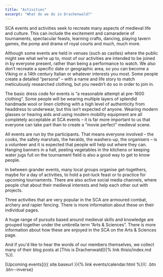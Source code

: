 ```yaml
---
title: "Activities"
excerpt: "What do we do in Drachenwald?"
---
```

SCA events and activities seek to recreate many aspects of medieval life and culture. This can include the excitement and camaraderie of tournaments, spectacular feasts, learning crafts, dancing, playing tavern games, the pomp and drama of royal courts and much, much more.    

Although some events are held in venues (such as castles) where the public might see what we’re up to, most of our activities are intended to be joined in by everyone present, rather than being a performance to watch. We also don’t recreate a specific date or geographic area, so you can become a Viking or a 14th century Italian or whatever interests you most. Some people create a detailed “persona” – with a name and life story to match meticulously researched clothing, but you needn’t do so in order to join in.

The basic dress code for events is “a reasonable attempt at pre-1600 clothing”. Some people will be wearing multiple layers of splendid handmade wool or linen clothing with a high level of authenticity from headdress to underwear, but this isn’t expected of anyone. Wearing modern glasses or hearing aids and using modern mobility equipment are all completely acceptable at SCA events – it is far more important to us that everyone can take part than to create a “movie perfect” medieval scene.

All events are run by the participants. That means everyone involved – the cooks, the safety marshals, the heralds, the washers-up, the organisers – is a volunteer and it is expected that people will help out where they can. Hanging banners in a hall, peeling vegetables in the kitchens or keeping water jugs full on the tournament field is also a good way to get to know people.

In between grander events, many local groups organise get-togethers, maybe for a day of activities, to hold a pot-luck feast or to practice for upcoming tournaments. There are also active social media channels, where people chat about their medieval interests and help each other out with projects.

Three activities that are very popular in the SCA are armoured combat, archery and rapier fencing. There is more information about these on their individual pages.

A huge range of pursuits based around medieval skills and knowledge are grouped together under the umbrella term “Arts & Sciences”. There is more information about how these are enjoyed in the SCA on the Arts & Sciences page.

And if you'd like to hear the words of our members themselves, we collect many of their blog posts at [This is Drachenwald]({% link thisis/index.md %}).

[Upcoming events]({{ site.baseurl }}{% link events/calendar.html %}){: .btn .btn--inverse}